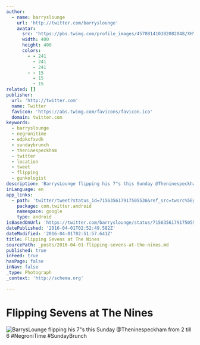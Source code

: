 ```yaml
---
author:
  - name: barryslounge
    url: 'http://twitter.com/barryslounge'
    avatar:
      src: 'https://pbs.twimg.com/profile_images/457081410382082048/XHYG0B85_400x400.jpeg'
      width: 400
      height: 400
      colors:
        - - 241
          - 241
          - 241
        - - 15
          - 15
          - 15
related: []
publisher:
  url: 'http://twitter.com'
  name: Twitter
  favicon: 'https://abs.twimg.com/favicons/favicon.ico'
  domain: twitter.com
keywords:
  - barryslounge
  - negronitime
  - edpkxfxvdk
  - sundaybrunch
  - theninespeckham
  - twitter
  - location
  - tweet
  - flipping
  - gunkologist
description: 'BarrysLounge flipping his 7"s this Sunday @Theninespeckham from 2 till 6 #NegroniTime #SundayBrunch'
inLanguage: en
app_links:
  - path: 'twitter/tweet?status_id=715635617917505536&ref_src=twsrc%5Egoogle%7Ctwcamp%5Eandroidseo%7Ctwgr%5Estatus%7Ctwterm%5E715635617917505536'
    package: com.twitter.android
    namespace: google
    type: android
isBasedOnUrl: 'https://twitter.com/barryslounge/status/715635617917505536'
datePublished: '2016-04-01T02:52:49.582Z'
dateModified: '2016-04-01T02:51:57.641Z'
title: Flipping Sevens at The Nines
sourcePath: _posts/2016-04-01-flipping-sevens-at-the-nines.md
published: true
inFeed: true
hasPage: false
inNav: false
_type: Photograph
_context: 'http://schema.org'

---
```

# Flipping Sevens at The Nines
![BarrysLounge flipping his 7"s this Sunday @Theninespeckham from 2 till 6 #NegroniTime #SundayBrunch](https://pbs.twimg.com/media/Ce5ywmsWEAQ4KoA.jpg:large)